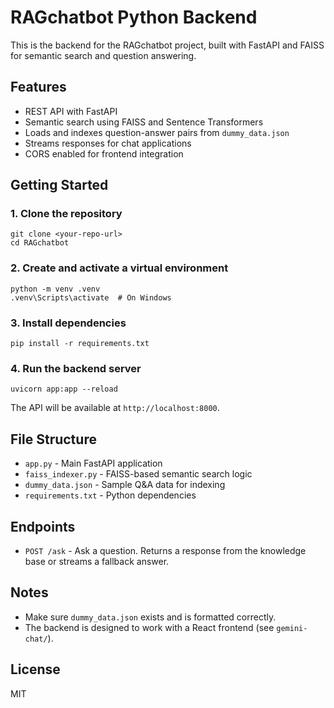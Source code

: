 # RAGchatbot Python Backend

This is the backend for the RAGchatbot project, built with FastAPI and FAISS for semantic search and question answering.

## Features
- REST API with FastAPI
- Semantic search using FAISS and Sentence Transformers
- Loads and indexes question-answer pairs from `dummy_data.json`
- Streams responses for chat applications
- CORS enabled for frontend integration

## Getting Started

### 1. Clone the repository
```
git clone <your-repo-url>
cd RAGchatbot
```

### 2. Create and activate a virtual environment
```
python -m venv .venv
.venv\Scripts\activate  # On Windows
```

### 3. Install dependencies
```
pip install -r requirements.txt
```

### 4. Run the backend server
```
uvicorn app:app --reload
```

The API will be available at `http://localhost:8000`.

## File Structure
- `app.py` - Main FastAPI application
- `faiss_indexer.py` - FAISS-based semantic search logic
- `dummy_data.json` - Sample Q&A data for indexing
- `requirements.txt` - Python dependencies

## Endpoints
- `POST /ask` - Ask a question. Returns a response from the knowledge base or streams a fallback answer.

## Notes
- Make sure `dummy_data.json` exists and is formatted correctly.
- The backend is designed to work with a React frontend (see `gemini-chat/`).

## License
MIT
